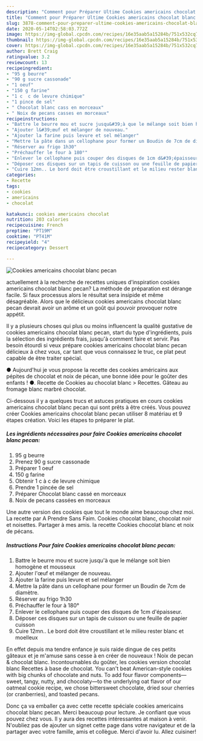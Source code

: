 ```yaml
---
description: "Comment pour Préparer Ultime Cookies americains chocolat blanc pecan"
title: "Comment pour Préparer Ultime Cookies americains chocolat blanc pecan"
slug: 3878-comment-pour-preparer-ultime-cookies-americains-chocolat-blanc-pecan
date: 2020-05-14T02:58:03.772Z
image: https://img-global.cpcdn.com/recipes/16e35aab5a15284b/751x532cq70/cookies-americains-chocolat-blanc-pecan-photo-principale-de-la-recette.jpg
thumbnail: https://img-global.cpcdn.com/recipes/16e35aab5a15284b/751x532cq70/cookies-americains-chocolat-blanc-pecan-photo-principale-de-la-recette.jpg
cover: https://img-global.cpcdn.com/recipes/16e35aab5a15284b/751x532cq70/cookies-americains-chocolat-blanc-pecan-photo-principale-de-la-recette.jpg
author: Brett Craig
ratingvalue: 3.2
reviewcount: 13
recipeingredient:
- "95 g beurre"
- "90 g sucre cassonade"
- "1 oeuf"
- "150 g farine"
- "1 c  c de levure chimique"
- "1 pince de sel"
- " Chocolat blanc cass en morceaux"
- " Noix de pecans casses en morceaux"
recipeinstructions:
- "Battre le beurre mou et sucre jusqu&#39;à que le mélange soit bien homogène et mousseux"
- "Ajouter l&#39;œuf et mélanger de nouveau."
- "Ajouter la farine puis levure et sel mélanger"
- "Mettre la pâte dans un cellophane pour former un Boudin de 7cm de diamètre."
- "Réserver au frigo 1h30"
- "Préchauffer le four à 180°"
- "Enlever le cellophane puis couper des disques de 1cm d&#39;épaisseur."
- "Déposer ces disques sur un tapis de cuisson ou une feuille de papier cuisson"
- "Cuire 12mn.. Le bord doit être croustillant et le milieu rester blanc et moelleux"
categories:
- Recette
tags:
- cookies
- americains
- chocolat

katakunci: cookies americains chocolat 
nutrition: 203 calories
recipecuisine: French
preptime: "PT19M"
cooktime: "PT41M"
recipeyield: "4"
recipecategory: Dessert

---
```



![Cookies americains chocolat blanc pecan](https://img-global.cpcdn.com/recipes/16e35aab5a15284b/751x532cq70/cookies-americains-chocolat-blanc-pecan-photo-principale-de-la-recette.jpg)

actuellement à la recherche de recettes uniques d'inspiration cookies americains chocolat blanc pecan? La méthode de préparation est dérange facile. Si faux processus alors le résultat sera insipide et même désagréable. Alors que le délicieux cookies americains chocolat blanc pecan devrait avoir un arôme et un goût qui pouvoir provoquer notre appétit.

Il y a plusieurs choses qui plus ou moins influencent la qualité gustative de cookies americains chocolat blanc pecan, start du type d'ingrédients, puis la sélection des ingrédients frais, jusqu'à comment faire et servir. Pas besoin étourdi si veux prépare cookies americains chocolat blanc pecan délicieux à chez vous, car tant que vous connaissez le truc, ce plat peut capable de être traiter spécial.

● Aujourd&#39;hui je vous propose la recette des cookies américains aux pépites de chocolat et noix de pécan, une bonne idée pour le goûter des enfants ! ●. Recette de Cookies au chocolat blanc &gt; Recettes. Gâteau au fromage blanc marbré chocolat.


Ci-dessous il y a quelques trucs et astuces pratiques en cours cookies americains chocolat blanc pecan qui sont prêts à être créés. Vous pouvez créer Cookies americains chocolat blanc pecan utiliser 8 matériau et 9 étapes création. Voici les étapes to préparer le plat.

<!--inarticleads1-->

##### Les ingrédients nécessaires pour faire Cookies americains chocolat blanc pecan:

1.  95 g beurre
1. Prenez 90 g sucre cassonade
1. Préparer 1 oeuf
1.  150 g farine
1. Obtenir 1 c à c de levure chimique
1. Prendre 1 pincée de sel
1. Préparer  Chocolat blanc cassé en morceaux
1.   Noix de pecans cassées en morceaux


Une autre version des cookies que tout le monde aime beaucoup chez moi. La recette par A Prendre Sans Faim. Cookies chocolat blanc, chocolat noir et noisettes. Partager à mes amis. la recette Cookies chocolat blanc et noix de pécans. 

<!--inarticleads2-->

##### Instructions Pour faire Cookies americains chocolat blanc pecan:

1. Battre le beurre mou et sucre jusqu&#39;à que le mélange soit bien homogène et mousseux
1. Ajouter l&#39;œuf et mélanger de nouveau.
1. Ajouter la farine puis levure et sel mélanger
1. Mettre la pâte dans un cellophane pour former un Boudin de 7cm de diamètre.
1. Réserver au frigo 1h30
1. Préchauffer le four à 180°
1. Enlever le cellophane puis couper des disques de 1cm d&#39;épaisseur.
1. Déposer ces disques sur un tapis de cuisson ou une feuille de papier cuisson
1. Cuire 12mn.. Le bord doit être croustillant et le milieu rester blanc et moelleux


En effet depuis ma tendre enfance je suis raide dingue de ces petits gâteaux et je m&#39;amuse sans cesse à en créer de nouveaux ! Noix de pecan &amp; chocolat blanc. Incontournables du goûter, les cookies version chocolat blanc Recettes à base de chocolat. You can&#39;t beat American-style cookies with big chunks of chocolate and nuts. To add four flavor components—sweet, tangy, nutty, and chocolaty—to the underlying oat flavor of our oatmeal cookie recipe, we chose bittersweet chocolate, dried sour cherries (or cranberries), and toasted pecans. 


Donc ça va emballer ça avec cette recette spéciale cookies americains chocolat blanc pecan. Merci beaucoup pour lecture. Je confiant que vous pouvez chez vous. Il y aura des recettes  intéressantes at maison à venir. N'oubliez pas de ajouter un signet cette page dans votre navigateur et de la partager avec votre famille, amis et collègue. Merci d'avoir lu. Allez cuisiner!
